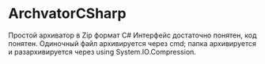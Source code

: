 # ArchvatorCSharp
Простой архиватор в Zip формат C#
Интерфейс достаточно понятен, код понятен.
Одиночный файл архивируется через cmd; папка архивируется и разархивируется через using System.IO.Compression.
